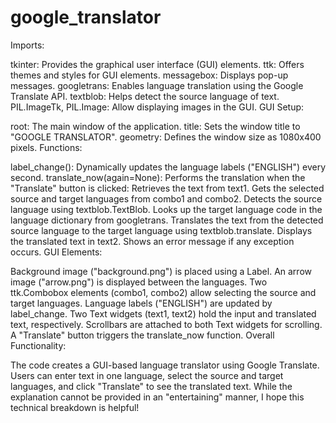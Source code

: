 # google_translator
Imports:

tkinter: Provides the graphical user interface (GUI) elements.
ttk: Offers themes and styles for GUI elements.
messagebox: Displays pop-up messages.
googletrans: Enables language translation using the Google Translate API.
textblob: Helps detect the source language of text.
PIL.ImageTk, PIL.Image: Allow displaying images in the GUI.
GUI Setup:

root: The main window of the application.
title: Sets the window title to "GOOGLE TRANSLATOR".
geometry: Defines the window size as 1080x400 pixels.
Functions:

label_change(): Dynamically updates the language labels ("ENGLISH") every second.
translate_now(again=None): Performs the translation when the "Translate" button is clicked:
Retrieves the text from text1.
Gets the selected source and target languages from combo1 and combo2.
Detects the source language using textblob.TextBlob.
Looks up the target language code in the language dictionary from googletrans.
Translates the text from the detected source language to the target language using textblob.translate.
Displays the translated text in text2.
Shows an error message if any exception occurs.
GUI Elements:

Background image ("background.png") is placed using a Label.
An arrow image ("arrow.png") is displayed between the languages.
Two ttk.Combobox elements (combo1, combo2) allow selecting the source and target languages.
Language labels ("ENGLISH") are updated by label_change.
Two Text widgets (text1, text2) hold the input and translated text, respectively.
Scrollbars are attached to both Text widgets for scrolling.
A "Translate" button triggers the translate_now function.
Overall Functionality:

The code creates a GUI-based language translator using Google Translate. Users can enter text in one language, select the source and target languages, and click "Translate" to see the translated text. While the explanation cannot be provided in an "entertaining" manner, I hope this technical breakdown is helpful!
